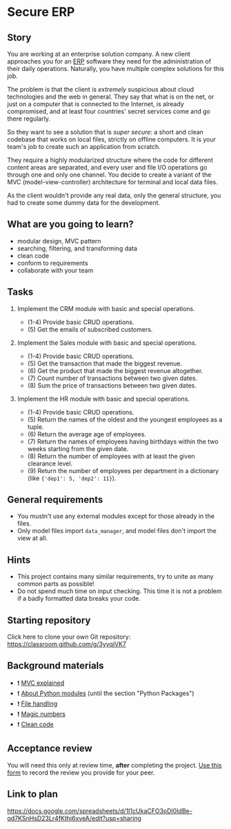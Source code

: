 # Secure ERP

## Story

You are working at an enterprise solution company.
A new client approaches you for
an [ERP](https://en.wikipedia.org/wiki/Enterprise_resource_planning)
software they need for the administration of
their daily operations. Naturally, you have multiple
complex solutions for this job.

The problem is that the client is _extremely_ suspicious
about cloud technologies and the web in general.
They say that what is on the net, or just on a computer
that is connected to the Internet, is already compromised,
and at least four countries' secret services come and go
there regularly.

So they want to see a solution that is _super secure_:
a short and clean codebase that works on local files,
strictly on offline computers. It is your team's job
to create such an application from scratch.

They require a highly modularized structure where
the code for different content areas are separated,
and every user and file I/O operations go through
one and only one channel. You decide to create
a variant of the MVC (model-view-controller)
architecture for terminal and local data files.

As the client wouldn't provide any real data, only the
general structure, you had to create some dummy data
for the development.

## What are you going to learn?

- modular design, MVC pattern
- searching, filtering, and transforming data
- clean code
- conform to requirements
- collaborate with your team

## Tasks


1. Implement the CRM module with basic and special operations.

    - (1-4) Provide basic CRUD operations.
    - (5) Get the emails of subscribed customers.

2. Implement the Sales module with basic and special operations.

    - (1-4) Provide basic CRUD operations.
    - (5) Get the transaction that made the biggest revenue.
    - (6) Get the product that made the biggest revenue altogether.
    - (7) Count number of transactions between two given dates.
    - (8) Sum the price of transactions between two given dates.

3. Implement the HR module with basic and special operations.

    - (1-4) Provide basic CRUD operations.
    - (5) Return the names of the oldest and the youngest employees as a tuple.
    - (6) Return the average age of employees.
    - (7) Return the names of employees having birthdays within the two weeks starting from the given date.
    - (8) Return the number of employees with at least the given clearance level.
    - (9) Return the number of employees per department in a dictionary (like `{'dep1': 5, 'dep2': 11}`).


## General requirements


 - You mustn't use any external modules except for those already in the files.
 - Only model files import `data_manager`, and model files don't import the view at all.

## Hints

- This project contains many similar requirements, try to unite
  as many common parts as possible!
- Do not spend much time on input checking. This time it is not
  a problem if a badly formatted data breaks your code.

## Starting repository

Click here to clone your own Git repository:
https://classroom.github.com/g/3yyqjVK7

## Background materials

- :exclamation: [MVC explained](https://www.freecodecamp.org/news/model-view-controller-mvc-explained-through-ordering-drinks-at-the-bar-efcba6255053/)
- :exclamation: [About Python modules](https://realpython.com/python-modules-packages/)
  (until the section "Python Packages")
- :exclamation: [File handling](https://learn.code.cool/codecool-graph/#/../pages/python/file-handling)
- :exclamation: [Magic numbers](https://learn.code.cool/codecool-graph/#/../pages/general/magic-numbers)
- :exclamation: [Clean code](https://learn.code.cool/codecool-graph/#/../pages/general/clean-code)


## Acceptance review

You will need this only at review time, **after** completing the project.
[Use this form](https://forms.gle/uYZGPN56qwmSUDDV9) to record the review you provide for your peer.

## Link to plan

https://docs.google.com/spreadsheets/d/1I1cUkaCFO3oDl0IdBe-qd7KSnHsD23Lr4fKthi6xveA/edit?usp=sharing
